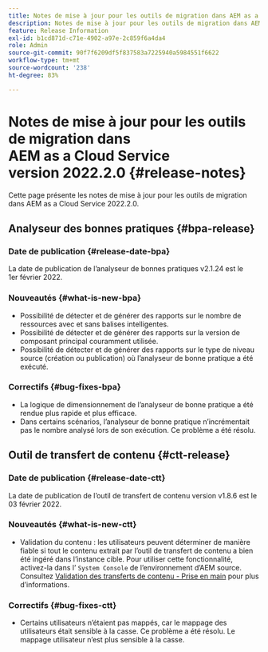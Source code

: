```yaml
---
title: Notes de mise à jour pour les outils de migration dans AEM as a Cloud Service version 2022.2.0
description: Notes de mise à jour pour les outils de migration dans AEM as a Cloud Service version 2022.2.0
feature: Release Information
exl-id: b1cd871d-c71e-4902-a97e-2c859f6a4da4
role: Admin
source-git-commit: 90f7f6209df5f837583a7225940a5984551f6622
workflow-type: tm+mt
source-wordcount: '238'
ht-degree: 83%

---
```


# Notes de mise à jour pour les outils de migration dans AEM as a Cloud Service version 2022.2.0 {#release-notes}

Cette page présente les notes de mise à jour pour les outils de migration dans AEM as a Cloud Service 2022.2.0.

## Analyseur des bonnes pratiques {#bpa-release}

### Date de publication {#release-date-bpa}

La date de publication de l’analyseur de bonnes pratiques v2.1.24 est le 1er février 2022.

### Nouveautés {#what-is-new-bpa}

* Possibilité de détecter et de générer des rapports sur le nombre de ressources avec et sans balises intelligentes.
* Possibilité de détecter et de générer des rapports sur la version de composant principal couramment utilisée.
* Possibilité de détecter et de générer des rapports sur le type de niveau source (création ou publication) où l’analyseur de bonne pratique a été exécuté.

### Correctifs {#bug-fixes-bpa}

* La logique de dimensionnement de l’analyseur de bonne pratique a été rendue plus rapide et plus efficace.
* Dans certains scénarios, l’analyseur de bonne pratique n’incrémentait pas le nombre analysé lors de son exécution. Ce problème a été résolu.

## Outil de transfert de contenu {#ctt-release}

### Date de publication {#release-date-ctt}

La date de publication de l’outil de transfert de contenu version v1.8.6 est le 03 février 2022.

### Nouveautés {#what-is-new-ctt}

* Validation du contenu : les utilisateurs peuvent déterminer de manière fiable si tout le contenu extrait par l’outil de transfert de contenu a bien été ingéré dans l’instance cible. Pour utiliser cette fonctionnalité, activez-la dans l’ `System Console` de l’environnement d’AEM source. Consultez [Validation des transferts de contenu - Prise en main](https://experienceleague.adobe.com/docs/experience-manager-cloud-service/content/migration-journey/cloud-migration/content-transfer-tool/validating-content-transfers.html?lang=fr#getting-started) pour plus d’informations.

### Correctifs {#bug-fixes-ctt}

* Certains utilisateurs n’étaient pas mappés, car le mappage des utilisateurs était sensible à la casse. Ce problème a été résolu. Le mappage utilisateur n’est plus sensible à la casse.
